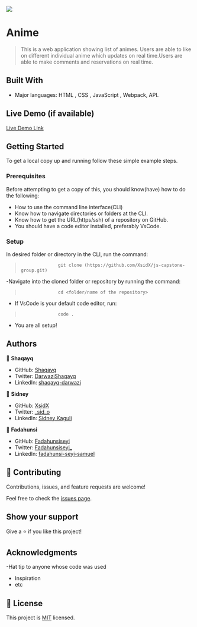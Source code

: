 ![](https://img.shields.io/badge/Microverse-blueviolet)

#  Anime 

> This is a web application showing list of animes. Users are able to like on different individual anime which updates on real time.Users are able to make comments and reservations on real time.


## Built With

- Major languages: HTML , CSS , JavaScript , Webpack, API.

## Live Demo (if available)
[Live Demo Link](http://XsidX.github.io/js-capstone-group/)

## Getting Started

To get a local copy up and running follow these simple example steps.

### Prerequisites
Before attempting to get a copy of this, you should know(have) how to do the following:
- How to use the command line interface(CLI)
- Know how to navigate directories or folders at the CLI.
- Know how to get the URL(https/ssh) of a repository on GitHub.
- You should have a code editor installed, preferably VsCode.

### Setup
 In desired folder or directory in the CLI, run the command:
>                   git clone (https://github.com/XsidX/js-capstone-group.git)
-Navigate into the cloned folder or repository by running the command:
>                   cd <folder/name of the repository>
- If VsCode is your default code editor, run:
>                   code .
- You are all setup!



## Authors

👤 **Shaqayq**

- GitHub: [Shaqayq](https://github.com/Shaqayq)
- Twitter: [DarwaziShaqayq](https://twitter.com/DarwaziShaqayq)
- LinkedIn:  [shaqayq-darwazi](https://www.linkedin.com/in/shaqayq-darwazi-0a7487233/)

👤 **Sidney**

- GitHub: [XsidX](https://github.com/XsidX)
- Twitter: [_sid_o](https://twitter.com/_sid_o)
- LinkedIn: [Sidney Kaguli](https://www.linkedin.com/in/sidney-kaguli-0116801a6/)

👤 **Fadahunsi**

- GitHub: [Fadahunsiseyi](https://github.com/Fadahunsiseyi)
- Twitter: [Fadahunsiseyi_](https://twitter.com/@Fadahunsiseyi_)
- LinkedIn: [fadahunsi-seyi-samuel](https://www.linkedin.com/in/fadahunsi-seyi-samuel-49191a209/)


## 🤝 Contributing

Contributions, issues, and feature requests are welcome!

Feel free to check the [issues page](../../issues/).

## Show your support

Give a ⭐️ if you like this project!

## Acknowledgments

-Hat tip to anyone whose code was used
- Inspiration
- etc
## 📝 License

This project is [MIT](./MIT.md) licensed.
